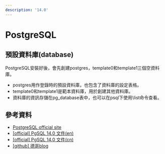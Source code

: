 ```yaml
---
description: '14.0'
---
```


# PostgreSQL

## 預設資料庫(database)

PostgreSQL安裝好後，會先創建postgres，template0和template1三個空資料庫。&#x20;

* postgres用作登錄時的預設資料庫，也包含了資料庫的設定表格。
* template0和template1是範本資料庫，用於創建其他資料庫。&#x20;
* 資料庫的資訊存儲在pg\_database表中，也可以在psql下使用\list命令查看。

## 參考資料

* [PostgreSQL official site](https://www.postgresql.org/)
* [\[official\] PgSQL 14.0 文件(en)](https://www.postgresql.org/docs/14/index.html)
* [\[official\] PgSQL 14.0 文件(cn)](http://www.postgres.cn/docs/14/index.html)
* [\[github\] 德哥blog](https://github.com/digoal/blog)

